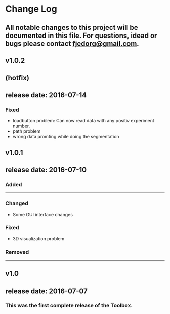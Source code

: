 # Change Log
All notable changes to this project will be documented in this file.
For questions, idead or bugs please contact fjedorg@gmail.com.
---------------------------------------------------------------------
## v1.0.2
## (hotfix)
## release date: 2016-07-14
### Fixed 
- loadbutton problem: Can now read data with any positiv experiment number.
- path problem
- wrong data promting while doing the segmentation

## v1.0.1 
## release date: 2016-07-10
### Added
--- 
### Changed
- Some GUI interface changes
### Fixed
- 3D visualization problem
### Removed
---

## v1.0 
## release date: 2016-07-07

### This was the first complete release of the Toolbox.
